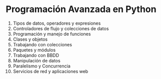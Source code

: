 # Programación Avanzada en Python

1. Tipos de datos, operadores y expresiones
2. Controladores de flujo y colecciones de datos
3. Programación y manejo de funciones
4. Clases y objetos
5. Trabajando con colecciones
6. Paquetes y módulos
7. Trabajando con BBDD
8. Manipulación de datos
9. Paralelismo y Concurrencia
10. Servicios de red y aplicaciones web
